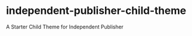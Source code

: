 independent-publisher-child-theme
=================================

A Starter Child Theme for Independent Publisher
